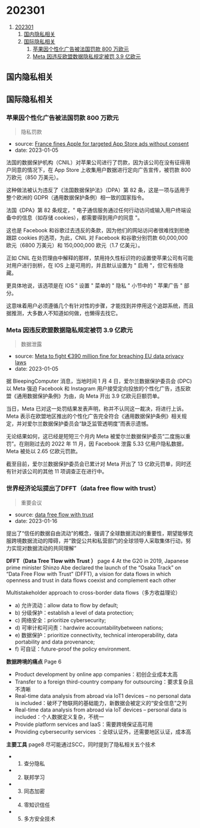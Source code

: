 # 202301

1. [202301](#202301)
    1. [国内隐私相关](#国内隐私相关)
    2. [国际隐私相关](#国际隐私相关)
        1. [苹果因个性化广告被法国罚款 800 万欧元](#苹果因个性化广告被法国罚款-800-万欧元)
        2. [Meta 因违反欧盟数据隐私规定被罚 3.9 亿欧元](#meta-因违反欧盟数据隐私规定被罚-39-亿欧元)

## 国内隐私相关

## 国际隐私相关

### 苹果因个性化广告被法国罚款 800 万欧元

> 隐私罚款

- source: [France fines Apple for targeted App Store ads without consent](https://www.bleepingcomputer.com/news/apple/france-fines-apple-for-targeted-app-store-ads-without-consent/)
- date: 2023-01-05

法国的数据保护机构（CNIL）对苹果公司进行了罚款，因为该公司在没有征得用户同意的情况下，在 App Store 上收集用户数据进行定向广告宣传，被罚款 800 万欧元（850 万美元）。

这种做法被认为违反了《法国数据保护法》（DPA）第 82 条，这是一项与适用于整个欧洲的 GDPR（通用数据保护条例）相一致的国家指令。

法国《DPA》第 82 条规定，" 电子通信服务通过任何行动访问或输入用户终端设备中的信息（如存储 cookies），都需要得到用户的同意 "。

这也是 Facebook 和谷歌过去违反的条款，因为他们的网站访问者很难找到拒绝跟踪 cookies 的选项，为此，CNIL 对 Facebook 和谷歌分别罚款 60,000,000 欧元（6800 万美元）和 150,000,000 欧元（1.7 亿美元）。

正如 CNIL 在处罚理由中解释的那样，禁用持久性标识符的设置使苹果公司有可能对用户进行剖析，在 IOS 上是可用的，并且默认设置为 " 启用 "，但它有些隐藏。

更具体地说，该选项是在 IOS " 设置 " 菜单的 " 隐私 " 小节中的 " 苹果广告 " 部分。

这意味着用户必须遵循几个有针对性的步骤，才能找到并停用这个追踪系统，而且据推测，大多数人不知道如何做，也懒得去找它。

### Meta 因违反欧盟数据隐私规定被罚 3.9 亿欧元

> 数据泄露

- source: [Meta to fight €390 million fine for breaching EU data privacy laws](https://www.bleepingcomputer.com/news/security/meta-to-fight-390-million-fine-for-breaching-eu-data-privacy-laws/)
- date: 2023-01-05

据 BleepingComputer 消息，当地时间 1 月 4 日，爱尔兰数据保护委员会 (DPC) 以 Meta 强迫 Facebook 和 Instagram 用户接受定向投放的个性化广告，违反欧盟《通用数据保护条例》为由，向 Meta 开出 3.9 亿欧元巨额罚单。

当日，Meta 已对这一处罚结果发表声明，称并不认同这一裁决，将进行上诉。Meta 表示在欧盟地区推出的个性化广告完全符合《通用数据保护条例》相关规定，并对爱尔兰数据保护委员会“缺乏监管透明度”而表示遗憾。

无论结果如何，这已经是短短三个月内 Meta 被爱尔兰数据保护委员“二度施以重罚”。在刚刚过去的 2022 年 11 月，因 Facebook 泄露 5.33 亿用户隐私数据，Meta 被处以 2.65 亿欧元罚款。

截至目前，爱尔兰数据保护委员会已累计对 Meta 开出了 13 亿欧元罚单，同时还有针对该公司的其他 11 项调查正在进行中。


### 世界经济论坛提出了DFFT（data free flow with trust）

> 重要会议

- source: [data free flow with trust](https://cn.weforum.org/whitepapers/data-free-flow-with-trust-overcoming-barriers-to-cross-border-data-flows)
- date: 2023-01-16

提出了“信任的数据自由流动”的概念，强调了全球数据流动的重要性，期望能够克服跨境数据流动的障碍，并“敦促公共和私营部门的全球领导人采取集体行动，努力实现对数据流动的共同理解”


**DFFT（Data Tree Tlow with Trust ）** page 4
At the G20 in 2019, Japanese prime minister Shinzo Abe declared the launch of the “Osaka Track” on “Data Free Flow with Trust” (DFFT), a vision for data flows in which openness and trust in data flows coexist and complement each other

Multistakeholder approach to cross-border data flows（多方收益理论）
- a) 允许流动：allow data to flow by default; 
- b) 分级保护：establish a level of data protection; 
- c) 网络安全：prioritize cybersecurity; 
- d) 可审计和可问责：hardwire accountabilitybetween nations; 
- e) 数据保护：prioritize connectivity, technical interoperability, data portability and data provenance;
- f) 可自证：future-proof the policy environment.


**数据跨境的痛点** Page 6
- Product development by online app companies：初创企业成本太高
- Transfer to a foreign third-country company for outsourcing：要求复杂且不清晰
- Real-time data analysis from abroad via IoT1 devices – no personal data is included：破坏了物联网的基础能力，新数据会被定义的“安全信息”之列
- Real-time data analysis from abroad via IoT devices – personal data is included：个人数据定义复杂，不统一
- Provide platform services and IaaS：需要跨境保证高可用
- Providing cybersecurity services ：全球认证外，还需要地区认证，成本高

**主要工具** page8
尽可能通过SCC，同时提到了隐私相关五个技术
- 1. 查分隐私
- 2. 联邦学习
- 3. 同态加密
- 4. 零知识信任
- 5. 多方安全技术